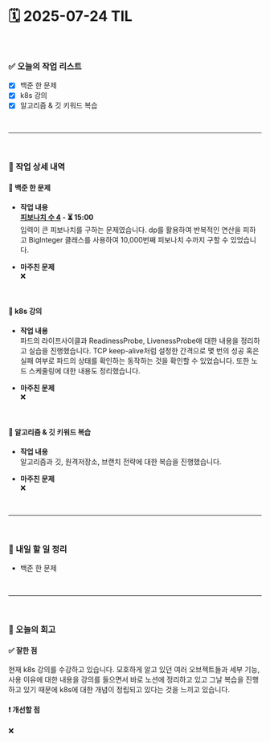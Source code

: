 # 🗓️ 2025-07-24 TIL

<br>

### ✅ 오늘의 작업 리스트  
- [x] 백준 한 문제
- [x] k8s 강의
- [x] 알고리즘 & 깃 키워드 복습

<br>

---

<br>

### 📌 작업 상세 내역  

#### 🔹 백준 한 문제
- **작업 내용**<br>
**[피보나치 수 4](https://www.acmicpc.net/problem/10826) - ⏳ 15:00**<br>
입력이 큰 피보나치를 구하는 문제였습니다. dp를 활용하여 반복적인 연산을 피하고 BigInteger 클래스를 사용하여 10,000번째 피보나치 수까지 구할 수 있었습니다.

- **마주친 문제**<br>
❌

<br>

#### 🔹 k8s 강의
- **작업 내용**<br>
파드의 라이프사이클과 ReadinessProbe, LivenessProbe애 대한 내용을 정리하고 실습을 진행했습니다. TCP keep-alive처럼 설정한 간격으로 몇 번의 성공 혹은 실패 여부로 파드의 상태를 확인하는 동작하는 것을 확인할 수 있었습니다. 또한 노드 스케줄링에 대한 내용도 정리했습니다.

- **마주친 문제**<br>
❌

<br>

#### 🔹 알고리즘 & 깃 키워드 복습
- **작업 내용**<br>
알고리즘과 깃, 원격저장소, 브랜치 전략에 대한 복습을 진행했습니다.

- **마주친 문제**<br>
❌

<br>

---

<br>

### 🚀 내일 할 일 정리  

- 백준 한 문제

<br>

---

<br>

### 🧐 오늘의 회고  

#### ✅ 잘한 점
현재 k8s 강의를 수강하고 있습니다. 모호하게 알고 있던 여러 오브젝트들과 세부 기능, 사용 이유에 대한 내용을 강의를 들으면서 바로 노션에 정리하고 있고 그날 복습을 진행하고 있기 때문에 k8s에 대한 개념이 정립되고 있다는 것을 느끼고 있습니다.

#### ❗ 개선할 점
❌

<br><br><br>